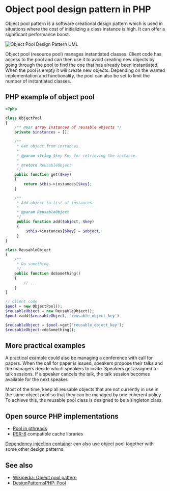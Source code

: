 # Object pool design pattern in PHP

Object pool pattern is a software creational design pattern which is used in
situations where the cost of initializing a class instance is high. It can
offer a significant performance boost.

![Object Pool Design Pattern UML](https://raw.githubusercontent.com/phpearth/PHP.earth/master/assets/images/oop/design-patterns/object-pool.png "Object Pool Design Pattern")

Object pool (resource pool) manages instantiated classes. Client code has
access to the pool and can then use it to avoid creating new objects by going
through the pool to find the one that has already been instantiated. When the
pool is empty it will create new objects. Depending on the wanted
implementation and functionality, the pool can also be set to limit the number
of instantiated classes.

## PHP example of object pool

```php
<?php

class ObjectPool
{
    /** @var array Instances of reusable objects */
    private $instances = [];

    /**
     * Get object from instances.
     *
     * @param string $key Key for retrieving the instance.
     *
     * @return ReusableObject
     */
    public function get($key)
    {
        return $this->instances[$key];
    }

    /**
     * Add object to list of instances.
     *
     * @param ReusableObject
     */
     public function add($object, $key)
     {
         $this->instances[$key] = $object;
     }
}

class ReusableObject
{
    /**
     * Do something.
     */
    public function doSomething()
    {
        // ...
    }
}

// Client code
$pool = new ObjectPool();
$reusableObject = new ReusableObject();
$pool->add($reusableObject, 'reusable_object_key')

$reusableObject = $pool->get('reusable_object_key');
$reusableObject->doSomething();
```

## More practical examples

A practical example could also be managing a conference with call for papers.
When the call for paper is issued, speakers propose their talks and the
managers decide which speakers to invite. Speakers get assigned to talk
sessions. If a speaker cancels the talk, the talk session becomes available for
the next speaker.

Most of the time, keep all reusable objects that are not currently in use in
the same object pool so that they can be managed by one coherent policy. To
achieve this, the reusable pool class is designed to be a singleton class.

## Open source PHP implementations

* [Pool in pthreads](http://php.net/manual/en/class.pool.php)
* [PSR-6](http://www.php-fig.org/psr/psr-6/) compatible cache libraries

[Dependency injection container](/php/ref/oop/dic.md) can also use object pool together
with some other design patterns.

## See also

* [Wikipedia: Object pool pattern](https://en.wikipedia.org/wiki/Object_pool_pattern)
* [DesignPatternsPHP: Pool](http://designpatternsphp.readthedocs.io/en/latest/Creational/Pool/README.html)
